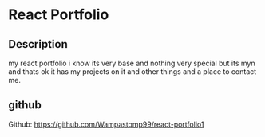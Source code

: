 # React Portfolio

## Description
my react portfolio i know its very base and nothing very special but its myn and thats ok it has my projects on it and other things and a place to contact me.

## github

Github: https://github.com/Wampastomp99/react-portfolio1


